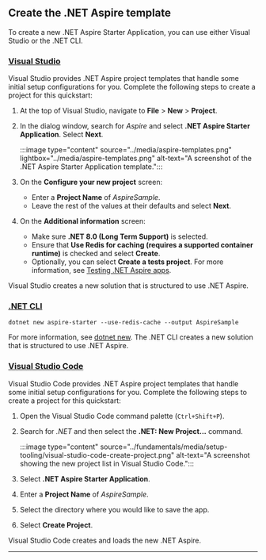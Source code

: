 ## Create the .NET Aspire template

To create a new .NET Aspire Starter Application, you can use either Visual Studio or the .NET CLI.

### [Visual Studio](#tab/visual-studio)

Visual Studio provides .NET Aspire project templates that handle some initial setup configurations for you. Complete the following steps to create a project for this quickstart:

1. At the top of Visual Studio, navigate to **File** > **New** > **Project**.
1. In the dialog window, search for *Aspire* and select **.NET Aspire Starter Application**. Select **Next**.

    :::image type="content" source="../media/aspire-templates.png" lightbox="../media/aspire-templates.png" alt-text="A screenshot of the .NET Aspire Starter Application template.":::

1. On the **Configure your new project** screen:
    - Enter a **Project Name** of *AspireSample*.
    - Leave the rest of the values at their defaults and select **Next**.
1. On the **Additional information** screen:
    - Make sure **.NET 8.0 (Long Term Support)** is selected.
    - Ensure that **Use Redis for caching (requires a supported container runtime)** is checked and select **Create**.
    - Optionally, you can select **Create a tests project**. For more information, see [Testing .NET Aspire apps](../fundamentals/testing.md).

Visual Studio creates a new solution that is structured to use .NET Aspire.

### [.NET CLI](#tab/dotnet-cli)

```dotnetcli
dotnet new aspire-starter --use-redis-cache --output AspireSample
```

For more information, see [dotnet new](/dotnet/core/tools/dotnet-new). The .NET CLI creates a new solution that is structured to use .NET Aspire.

### [Visual Studio Code](#tab/visual-studio-code)

Visual Studio Code provides .NET Aspire project templates that handle some initial setup configurations for you. Complete the following steps to create a project for this quickstart:

1. Open the Visual Studio Code command palette (`Ctrl+Shift+P`).
1. Search for *.NET* and then select the **.NET: New Project...** command.

    :::image type="content" source="../fundamentals/media/setup-tooling/visual-studio-code-create-project.png" alt-text="A screenshot showing the new project list in Visual Studio Code.":::

1. Select **.NET Aspire Starter Application**.
1. Enter a **Project Name** of *AspireSample*.
1. Select the directory where you would like to save the app.
1. Select **Create Project**.

Visual Studio Code creates and loads the new .NET Aspire.

---

